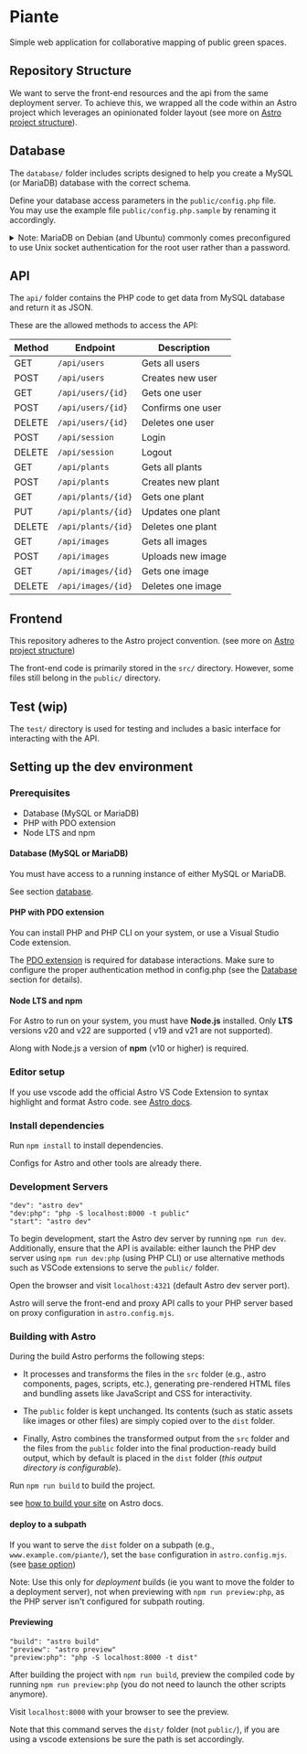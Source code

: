 # Piante

Simple web application for collaborative mapping of public green spaces.

## Repository Structure

We want to serve the front-end resources and the api from the same deployment server.
To achieve this, we wrapped all the code within an Astro project which leverages
an opinionated folder layout (see more on [Astro project structure](https://docs.astro.build/en/basics/project-structure/)).

## Database

The `database/` folder includes scripts designed to help you create a MySQL
(or MariaDB) database with the correct schema.

Define your database access parameters in the `public/config.php` file.  
You may use the example file `public/config.php.sample` by renaming it accordingly.

<details>

<summary> Note: MariaDB on Debian (and Ubuntu) commonly comes preconfigured to
use Unix socket authentication for the root user rather than a password. </summary>

Socket (or Unix socket) authentication works by matching the system (OS) username
with the database username. In a typical default MariaDB installation on Debian,
the root database account is configured to login with the authentication plugin
(often called auth_socket or unix_socket) that validates the Linux/Unix username
against the MariaDB account.

Socket authentication checks your operating system user, if you want to login
as _root@locahost_ (the MariaDB root user), you must either be the system’s root
user or use sudo. For example:

```bash
sudo mysql
```

If you want to set up additional MariaDB user accounts to use socket
authentication, you can do so with a command like:

```sql
CREATE USER 'alice'@'localhost' IDENTIFIED VIA unix_socket;
```

For alice to use this authentication, you should ensure that her Unix username
is also alice. Then she can connect by simply typing:
_(If not logged in as the expected user, you may have to use sudo or switch to that user.)_

```bash
mysql -u alice
```

See [MariaDB docs](https://mariadb.com/kb/en/authentication-plugin-unix-socket/)
for in depth instructions.

See how to **[switch to Password-based Authentication](https://mariadb.com/kb/en/authentication-plugin-unix-socket/#switching-to-password-based-authentication)**

</details>

## API

The `api/` folder contains the PHP code to get data from MySQL database and return it as JSON.

These are the allowed methods to access the API:

| Method | Endpoint           | Description       |
| ------ | ------------------ | ----------------- |
| GET    | `/api/users`       | Gets all users    |
| POST   | `/api/users`       | Creates new user  |
| GET    | `/api/users/{id}`  | Gets one user     |
| POST   | `/api/users/{id}`  | Confirms one user |
| DELETE | `/api/users/{id}`  | Deletes one user  |
| POST   | `/api/session`     | Login             |
| DELETE | `/api/session`     | Logout            |
| GET    | `/api/plants`      | Gets all plants   |
| POST   | `/api/plants`      | Creates new plant |
| GET    | `/api/plants/{id}` | Gets one plant    |
| PUT    | `/api/plants/{id}` | Updates one plant |
| DELETE | `/api/plants/{id}` | Deletes one plant |
| GET    | `/api/images`      | Gets all images   |
| POST   | `/api/images`      | Uploads new image |
| GET    | `/api/images/{id}` | Gets one image    |
| DELETE | `/api/images/{id}` | Deletes one image |

## Frontend

This repository adheres to the Astro project convention.
(see more on [Astro project structure](https://docs.astro.build/en/basics/project-structure/))

The front-end code is primarily stored in the `src/` directory. However, some
files still belong in the `public/` directory.

## Test (wip)

The `test/` directory is used for testing and includes a basic interface for
interacting with the API.

## Setting up the dev environment

### Prerequisites

- Database (MySQL or MariaDB)
- PHP with PDO extension
- Node LTS and npm

#### Database (MySQL or MariaDB)

You must have access to a running instance of either MySQL or MariaDB.

See section [database](#database).

#### PHP with PDO extension

You can install PHP and PHP CLI on your system, or use a Visual Studio Code
extension.

The [PDO extension](https://www.php.net/manual/en/book.pdo.php) is required for
database interactions. Make sure to configure the proper authentication method
in config.php (see the [Database](#database) section for details).

#### Node LTS and npm

For Astro to run on your system, you must have **Node.js** installed. Only **LTS**
versions v20 and v22 are supported ( v19 and v21 are not supported).

Along with Node.js a version of **npm** (v10 or higher) is required.

### Editor setup

If you use vscode add the official Astro VS Code Extension to syntax highlight
and format Astro code. see [Astro docs](https://docs.astro.build/en/editor-setup/).

### Install dependencies

Run `npm install` to install dependencies.

Configs for Astro and other tools are already there.

### Development Servers

```text
"dev": "astro dev"
"dev:php": "php -S localhost:8000 -t public"
"start": "astro dev"
```

To begin development, start the Astro dev server by running `npm run dev`.
Additionally, ensure that the API is available: either launch the PHP dev server
using `npm run dev:php` (using PHP CLI) or use alternative methods such as VSCode
extensions to serve the `public/` folder.

Open the browser and visit `localhost:4321` (default Astro dev server port).

Astro will serve the front-end and proxy API calls to your PHP server based on
proxy configuration in `astro.config.mjs`.

### Building with Astro

During the build Astro performs the following steps:

- It processes and transforms the files in the `src` folder (e.g., astro components,
  pages, scripts, etc.), generating pre-rendered HTML files and bundling assets
  like JavaScript and CSS for interactivity.

- The `public` folder is kept unchanged. Its contents (such as static assets
  like images or other files) are simply copied over to the `dist` folder.

- Finally, Astro combines the transformed output from the `src` folder and the
  files from the `public` folder into the final production-ready build output,
  which by default is placed in the `dist` folder (_this output directory is configurable_).

Run `npm run build` to build the project.

see [how to build your site](https://docs.astro.build/en/develop-and-build/#build-and-preview-your-site) on Astro docs.

#### **deploy to a subpath**

If you want to serve the `dist` folder on a subpath (e.g., `www.example.com/piante/`),
set the `base` configuration in `astro.config.mjs`.
(see [base option](https://docs.astro.build/en/reference/configuration-reference/#base))

Note: Use this only for _deployment_ builds (ie you want to move the folder to
a deployment server), not when previewing with `npm run preview:php`, as the PHP
server isn't configured for subpath routing.

#### Previewing

```text
"build": "astro build"
"preview": "astro preview"
"preview:php": "php -S localhost:8000 -t dist"
```

After building the project with `npm run build`, preview the compiled code by
running `npm run preview:php` (you do not need to launch the other scripts anymore).

Visit `localhost:8000` with your browser to see the preview.

Note that this command serves the `dist/` folder (not `public/`), if you are using a vscode
extensions be sure the path is set accordingly.
